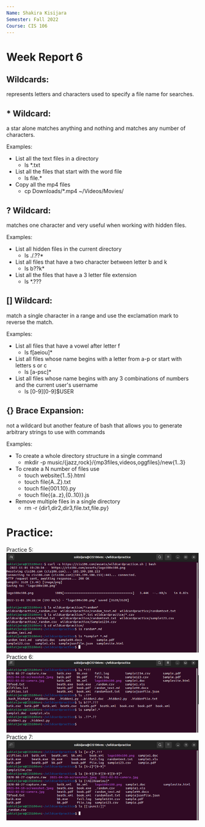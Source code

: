 ```yaml
---
Name: Shakira Kisijara
Semester: Fall 2022
Course: CIS 106
---
```


# Week Report 6

## Wildcards:
represents letters and characters used to specify a file name for searches.


## * Wildcard:
a star alone matches anything and nothing and matches any number of characters.

Examples: 
* List all the text files in a directory
  * ls *.txt
* List all the files that start with the word file
  * ls file.*
* Copy all the mp4 files
  * cp Downloads/*.mp4 ~/Videos/Movies/

## ? Wildcard:
matches one character and very useful when working with hidden files. 

Examples:
* List all hidden files in the current directory
  * ls ./.??*
* List all files that have a two character between letter b and k
  * ls b??k*
* List all the files that have a 3 letter file extension 
  * ls *.???


## [] Wildcard:
match a single character in a range and use the exclamation mark to reverse the match.

Examples:
* List all files that have a vowel after letter f
  * ls f[aeiou]*
* List all files whose name begins with a letter from a-p or start with letters s or c
  * ls [a-psc]*
* List all files whose name begins with any 3 combinations of numbers and the current user's username
  * ls [0-9][0-9]$USER

## {} Brace Expansion:
not a wildcard but another feature of bash that allows you to generate arbitrary strings to use with commands

Examples:
* To create a whole directory structure in a single command
  * mkdir -p music/{jazz,rock}/{mp3files,videos,oggfiles}/new{1..3}
* To create a N number of files use
  * touch website{1..5}.html
  * touch file{A..Z}.txt
  * touch file{001.10}.py
  * touch file{{a..z},{0..10}}.js
* Remove multiple files in a single directory
  * rm -r {dir1,dir2,dir3,file.txt,file.py}

# Practice: 

Practice 5:
![practice5](practice5.png)
Practice 6:
![practice6](practice6.png)
Practice 7:
![practice7](practice7.png)

